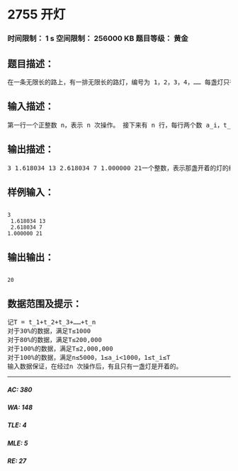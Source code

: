# 2755 开灯   
### 时间限制： 1 s     空间限制： 256000 KB     题目等级： 黄金  
## 题目描述：  

<pre>
在一条无限长的路上，有一排无限长的路灯，编号为 1，2，3，4，…… 每盏灯只有两种可能的状态，开或者关。如果按下某一盏灯的开关，那么这盏灯的状态将发生改 变。如果原来开，将变成关。如果原来是关，将变成开。 在刚开始的时候，所有的灯都是关的。每次可以进行如下操作： 指定两个数 a，t（a 为实数，t 为正整数）。将编号为[a]、[2*a]、[3*a] ……[t*a]的灯的 开关各按一次。其中[k]表示实数 k 的整数部分。 在进行了 n 次操作后，发现只有一盏灯是开的，请计算出这盏灯的编号。
</pre>
  
  
## 输入描述：  

<pre>
第一行一个正整数 n，表示 n 次操作。 接下来有 n 行，每行两个数 a_i，t_i。其中 a_i 是实数，小数点后一定有 6 位，t_i 为正整 数。
</pre>
  
  
## 输出描述：  

<pre>
3 1.618034 13 2.618034 7 1.000000 21一个整数，表示那盏开着的灯的编号。
</pre>
  
  
## 样例输入：  

<pre><code>
3
 1.618034 13
 2.618034 7
1.000000 21
</code></pre>
  
  
## 输出输出：  

<pre><code>
20
</code></pre>
  
  
## 数据范围及提示：  

<pre>
记T = t_1+t_2+t_3+……+t_n
对于30%的数据，满足T≤1000
对于80%的数据，满足T≤200,000
对于100%的数据，满足T≤2,000,000
对于100%的数据，满足n≤5000，1≤a_i<1000，1≤t_i≤T
输入数据保证，在经过n 次操作后，有且只有一盏灯是开着的。
</pre>
  
  
***  

##### AC: 380  
##### WA: 148  
##### TLE: 4  
##### MLE: 5  
##### RE: 27  
